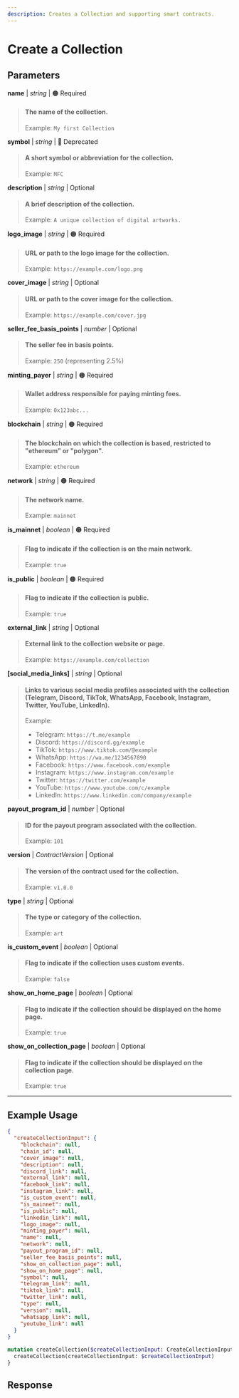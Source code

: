 ```yaml
---
description: Creates a Collection and supporting smart contracts.
---
```


# Create a Collection

## Parameters

**name** | _string_ | :orange_circle: Required

> #### The name of the collection.
>
> Example: `My first Collection`

**symbol** | _string_ | :red_circle: Deprecated

> #### A short symbol or abbreviation for the collection.
>
> Example: `MFC`

**description** | _string_ | Optional

> #### A brief description of the collection.
>
> Example: `A unique collection of digital artworks.`

**logo_image** | _string_ | :orange_circle: Required

> #### URL or path to the logo image for the collection.
>
> Example: `https://example.com/logo.png`

**cover_image** | _string_ | Optional

> #### URL or path to the cover image for the collection.
>
> Example: `https://example.com/cover.jpg`

**seller_fee_basis_points** | _number_ | Optional

> #### The seller fee in basis points.
>
> Example: `250` (representing 2.5%)

**minting_payer** | _string_ | :orange_circle: Required

> #### Wallet address responsible for paying minting fees.
>
> Example: `0x123abc...`

**blockchain** | _string_ | :orange_circle: Required

> #### The blockchain on which the collection is based, restricted to "ethereum" or "polygon".
>
> Example: `ethereum`

**network** | _string_ | :orange_circle: Required

> #### The network name.
>
> Example: `mainnet`

**is_mainnet** | _boolean_ | :orange_circle: Required

> #### Flag to indicate if the collection is on the main network.
>
> Example: `true`

**is_public** | _boolean_ | :orange_circle: Required

> #### Flag to indicate if the collection is public.
>
> Example: `true`

**external_link** | _string_ | Optional

> #### External link to the collection website or page.
>
> Example: `https://example.com/collection`

**[social_media_links]** | _string_ | Optional

> #### Links to various social media profiles associated with the collection (Telegram, Discord, TikTok, WhatsApp, Facebook, Instagram, Twitter, YouTube, LinkedIn).
>
> Example: 
> - Telegram: `https://t.me/example`
> - Discord: `https://discord.gg/example`
> - TikTok: `https://www.tiktok.com/@example`
> - WhatsApp: `https://wa.me/1234567890`
> - Facebook: `https://www.facebook.com/example`
> - Instagram: `https://www.instagram.com/example`
> - Twitter: `https://twitter.com/example`
> - YouTube: `https://www.youtube.com/c/example`
> - LinkedIn: `https://www.linkedin.com/company/example`

**payout_program_id** | _number_ | Optional

> #### ID for the payout program associated with the collection.
>
> Example: `101`

**version** | _ContractVersion_ | Optional

> #### The version of the contract used for the collection.
>
> Example: `v1.0.0`

**type** | _string_ | Optional

> #### The type or category of the collection.
>
> Example: `art`

**is_custom_event** | _boolean_ | Optional

> #### Flag to indicate if the collection uses custom events.
>
> Example: `false`

**show_on_home_page** | _boolean_ | Optional

> #### Flag to indicate if the collection should be displayed on the home page.
>
> Example: `true`

**show_on_collection_page** | _boolean_ | Optional

> #### Flag to indicate if the collection should be displayed on the collection page.
>
> Example: `true`

***

## Example Usage

```json
{
  "createCollectionInput": {
    "blockchain": null,
    "chain_id": null,
    "cover_image": null,
    "description": null,
    "discord_link": null,
    "external_link": null,
    "facebook_link": null,
    "instagram_link": null,
    "is_custom_event": null,
    "is_mainnet": null,
    "is_public": null,
    "linkedin_link": null,
    "logo_image": null,
    "minting_payer": null,
    "name": null,
    "network": null,
    "payout_program_id": null,
    "seller_fee_basis_points": null,
    "show_on_collection_page": null,
    "show_on_home_page": null,
    "symbol": null,
    "telegram_link": null,
    "tiktok_link": null,
    "twitter_link": null,
    "type": null,
    "version": null,
    "whatsapp_link": null,
    "youtube_link": null
  }
}
```

```graphql
mutation createCollection($createCollectionInput: CreateCollectionInput) {
  createCollection(createCollectionInput: $createCollectionInput)
}
```

## Response